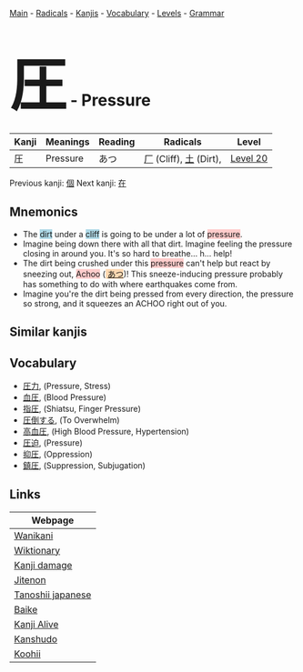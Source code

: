 <style> bigfont {font-size: 100px}</style>
[Main](../index.md) -
[Radicals](../radicals.md) -
[Kanjis](../kanjis.md) -
[Vocabulary](../vocabulary.md) -
[Levels](../levels.md) -
[Grammar](../grammar.md)
# <bigfont> 圧</bigfont> - Pressure 

| Kanji | Meanings | Reading | Radicals | Level |
| --- | --- | --- | --- | --- |
| 圧 | Pressure | あつ | [厂](../radicals/厂.md) (Cliff), [土](../radicals/土.md) (Dirt),  | [Level 20](../levels/wk_level20.md) |

Previous kanji: [個](個.md) Next kanji: [在](在.md) 

## Mnemonics
 * The <span style="background-color:#ADD8E6"> dirt</span> under a <span style="background-color:#ADD8E6"> cliff</span> is going to be under a lot of <span style="background-color:#ffcccb"> pressure</span>.
* Imagine being down there with all that dirt. Imagine feeling the pressure closing in around you. It's so hard to breathe... h... help!
* The dirt being crushed under this <span style="background-color:#ffcccb"> pressure</span> can't help but react by sneezing out, <span style="background-color:#ffcccb"> Achoo</span> (<span style="background-color:#fed8b1"> [あつ](https://jisho.org/search/あつ)</span>)! This sneeze-inducing pressure probably has something to do with where earthquakes come from.
* Imagine you're the dirt being pressed from every direction, the pressure so strong, and it squeezes an ACHOO right out of you.


## Similar kanjis
 


## Vocabulary
 * [圧力](../vocabulary/圧.md), (Pressure, Stress)
* [血圧](../vocabulary/圧.md), (Blood Pressure)
* [指圧](../vocabulary/圧.md), (Shiatsu, Finger Pressure)
* [圧倒する](../vocabulary/圧.md), (To Overwhelm)
* [高血圧](../vocabulary/圧.md), (High Blood Pressure, Hypertension)
* [圧迫](../vocabulary/圧.md), (Pressure)
* [抑圧](../vocabulary/圧.md), (Oppression)
* [鎮圧](../vocabulary/圧.md), (Suppression, Subjugation)



## Links 

| Webpage |
| --- |
| [Wanikani          ](https://www.wanikani.com/kanji/圧) |
| [Wiktionary        ](https://en.wiktionary.org/wiki/圧) |
| [Kanji damage      ](http://www.kanjidamage.com/kanji/search?utf8=✓&q=圧) |
| [Jitenon           ](https://jitenon.com/kanji/圧) |
| [Tanoshii japanese ](https://www.tanoshiijapanese.com/dictionary/kanji.cfm?k=圧) |
| [Baike             ](https://baike.baidu.com/item/圧) |
| [Kanji Alive       ](https://app.kanjialive.com/圧) |
| [Kanshudo          ](https://www.kanshudo.com/searchmn?q=圧) |
| [Koohii            ](https://kanji.koohii.com/study/kanji/圧) |
